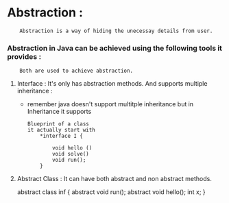 # Abstraction : 
        Abstraction is a way of hiding the unecessay details from user. 
  
   ### Abstraction in Java can be achieved using the following tools it provides :
        Both are used to achieve abstraction.
 
   1. Interface  :  It's only has abstraction methods. And supports multiple inheritance : 
      * remember java doesn't support multitple inheritance but in Inheritance it supports 

            Blueprint of a class 
            it actually start with 
                *interface I {

                    void hello ()  
                    void solve()
                    void run();
                }

   2. Abstract Class : It can have both abstract and non abstract methods.


        abstract class inf {
        abstract void run();
        abstract void hello();
        int x;
        }